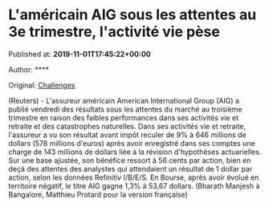 
# L'américain AIG sous les attentes au 3e trimestre, l'activité vie pèse

Published at: **2019-11-01T17:45:22+00:00**

Author: ****

Original: [Challenges](https://www.challenges.fr/finance-et-marche/l-americain-aig-sous-les-attentes-au-3e-trimestre-l-activite-vie-pese_682776)

(Reuters) - L'assureur américain American International Group (AIG) a publié vendredi des résultats sous les attentes du marché au troisième trimestre en raison des faibles performances dans ses activités vie et retraite et des catastrophes naturelles.
Dans ses activités vie et retraite, l'assureur a vu son résultat avant impôt reculer de 9% à 646 millions de dollars (578 millions d'euros) après avoir enregistré dans ses comptes une charge de 143 millions de dollars liée à la révision d'hypothèses actuarielles.
Sur une base ajustée, son bénéfice ressort à 56 cents par action, bien en deçà des attentes des analystes qui attendaient un résultat de 1 dollar par action, selon les données Refinitiv I/B/E/S.
En Bourse, après avoir évolué en territoire négatif, le titre AIG gagne 1,3% à 53,67 dollars.
(Bharath Manjesh à Bangalore, Matthieu Protard pour la version française)
